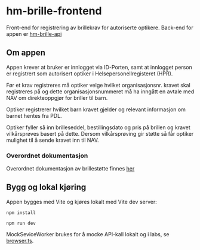 # hm-brille-frontend

Front-end for registrering av brillekrav for autoriserte optikere.
Back-end for appen er [hm-brille-api](https://github.com/navikt/hm-brille-api)

## Om appen

Appen krever at bruker er innlogget via ID-Porten, samt at innlogget person er registrert som
autorisert optiker i Helsepersonellregisteret (HPR).

Før et krav registreres må optiker velge hvilket organisasjonsnr. kravet skal registreres på og
dette organisasjonsnummeret må ha inngått en avtale med NAV om direkteoppgjør for briller til barn.

Optiker registrerer hvilket barn kravet gjelder og relevant informasjon om barnet hentes fra PDL.

Optiker fyller så inn brilleseddel, bestillingsdato og pris på brillen og kravet vilkårsprøves basert
på dette. Dersom vilkårsprøving gir støtte så får optiker mulighet til å sende kravet inn til NAV.

### Overordnet dokumentasjon

Overordnet dokumentasjon av brillestøtte finnes [her](doc/%C3%98kosystem.md)

## Bygg og lokal kjøring

Appen bygges med Vite og kjøres lokalt med Vite dev server:

```npm install```

```npm run dev```

MockSeviceWorker brukes for å mocke API-kall lokalt og i labs, se [browser.ts](./client/src/mocks/browser.ts).

